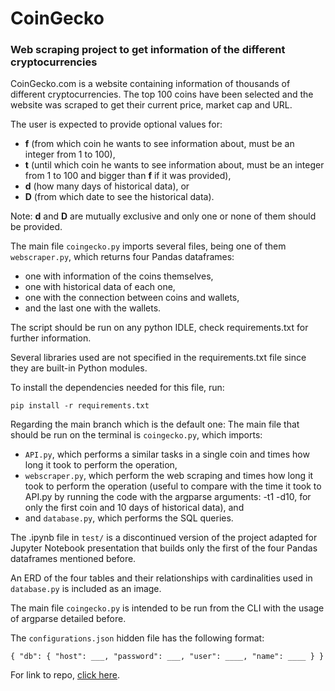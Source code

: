 # CoinGecko

### Web scraping project to get information of the different cryptocurrencies

CoinGecko.com is a website containing information of thousands of different cryptocurrencies.
The top 100 coins have been selected and the website was scraped to get their current price, market cap and URL.

The user is expected to provide optional values for:
- **f** (from which coin he wants to see information about, must be an integer from 1 to 100),
- **t** (until which coin he wants to see information about, must be an integer from 1 to 100 and bigger than **f** if it was provided), 
- **d** (how many days of historical data), or
- **D** (from which date to see the historical data).

Note: **d** and **D** are mutually exclusive and only one or none of them should be provided.

The main file `coingecko.py` imports several files, being one of them `webscraper.py`, which returns four Pandas dataframes:
- one with information of the coins themselves,
- one with historical data of each one, 
- one with the connection between coins and wallets,
- and the last one with the wallets.

The script should be run on any python IDLE, check requirements.txt for further information.

Several libraries used are not specified in the requirements.txt file since they are built-in Python modules.

To install the dependencies needed for this file, run:

```
pip install -r requirements.txt
```

Regarding the main branch which is the default one:
The main file that should be run on the terminal is `coingecko.py`, which imports:
- `API.py`, which performs a similar tasks in a single coin and times how long it took to perform the operation,
- `webscraper.py`, which perform the web scraping and times how long it took to perform the operation (useful to compare 
with the time it took to API.py by running the code with the argparse arguments: -t1 -d10, for only the first coin and 
10 days of historical data), and
- and `database.py`, which performs the SQL queries.

The .ipynb file in `test/` is a discontinued version of the project adapted for Jupyter Notebook presentation that builds only the 
first of the four Pandas dataframes mentioned before.

An ERD of the four tables and their relationships with cardinalities used in `database.py` is included as an image.

The main file `coingecko.py` is intended to be run from the CLI with the usage of argparse detailed before.

The `configurations.json` hidden file has the following format:

`
{
  "db": {
    "host": ___,
    "password": ___,
    "user": ____,
    "name": ____
  }
}
`


For link to repo, [click here](https://github.com/hmatzner/CoinGecko).
